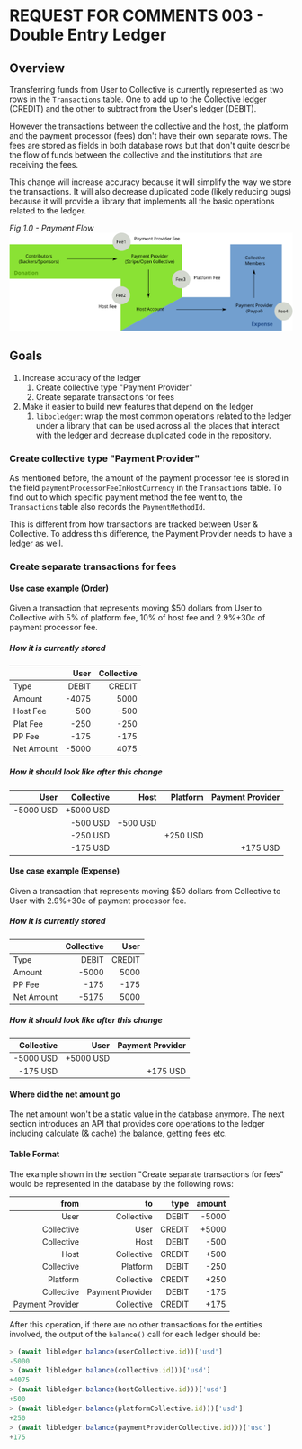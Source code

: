 # REQUEST FOR COMMENTS 003 - Double Entry Ledger

## Overview

Transferring funds from User to Collective is currently represented as
two rows in the `Transactions` table. One to add up to the Collective
ledger (CREDIT) and the other to subtract from the User's ledger
(DEBIT).

However the transactions between the collective and the host, the
platform and the payment processor (fees) don't have their own
separate rows. The fees are stored as fields in both database rows but
that don't quite describe the flow of funds between the collective and
the institutions that are receiving the fees.

This change will increase accuracy because it will simplify the way we
store the transactions. It will also decrease duplicated code (likely
reducing bugs) because it will provide a library that implements all
the basic operations related to the ledger.

*Fig 1.0 - Payment Flow*
![Payment Flow](./imgs/payment-flow.svg "Payment Flow")

## Goals

1. Increase accuracy of the ledger
   1. Create collective type "Payment Provider"
   2. Create separate transactions for fees
2. Make it easier to build new features that depend on the ledger
   1. `libocledger`: wrap the most common operations related to the
      ledger under a library that can be used across all the places
      that interact with the ledger and decrease duplicated code in
      the repository.

### Create collective type "Payment Provider"

As mentioned before, the amount of the payment processor fee is stored
in the field `paymentProcessorFeeInHostCurrency` in the `Transactions`
table. To find out to which specific payment method the fee went to,
the `Transactions` table also records the `PaymentMethodId`.

This is different from how transactions are tracked between User &
Collective. To address this difference, the Payment Provider needs to
have a ledger as well.

### Create separate transactions for fees

#### Use case example (Order)

Given a transaction that represents moving $50 dollars from User to
Collective with 5% of platform fee, 10% of host fee and 2.9%+30c of
payment processor fee.

##### How it is currently stored

|            |  User | Collective |
|------------|------:|-----------:|
| Type       | DEBIT |     CREDIT |
| Amount     | -4075 |       5000 |
| Host Fee   |  -500 |       -500 |
| Plat Fee   |  -250 |       -250 |
| PP Fee     |  -175 |       -175 |
| Net Amount | -5000 |       4075 |

##### How it should look like after this change

|      User | Collective |     Host | Platform | Payment Provider |
|----------:|-----------:|---------:|---------:|-----------------:|
| -5000 USD |  +5000 USD |          |          |                  |
|           |   -500 USD | +500 USD |          |                  |
|           |   -250 USD |          | +250 USD |                  |
|           |   -175 USD |          |          |         +175 USD |

#### Use case example (Expense)

Given a transaction that represents moving $50 dollars from Collective
to User with 2.9%+30c of payment processor fee.

##### How it is currently stored

|            | Collective |   User |
|------------|-----------:|-------:|
| Type       |      DEBIT | CREDIT |
| Amount     |      -5000 |   5000 |
| PP Fee     |       -175 |   -175 |
| Net Amount |      -5175 |   5000 |

##### How it should look like after this change

| Collective |      User | Payment Provider |
|-----------:|----------:|-----------------:|
|  -5000 USD | +5000 USD |                  |
|   -175 USD |           |         +175 USD |

#### Where did the net amount go

The net amount won't be a static value in the database anymore. The
next section introduces an API that provides core operations to the
ledger including calculate (& cache) the balance, getting fees etc.

#### Table Format

The example shown in the section "Create separate transactions for
fees" would be represented in the database by the following rows:

|             from |               to |   type | amount |
|-----------------:|-----------------:|-------:|-------:|
|             User |       Collective |  DEBIT |  -5000 |
|       Collective |             User | CREDIT |  +5000 |
|       Collective |             Host |  DEBIT |   -500 |
|             Host |       Collective | CREDIT |   +500 |
|       Collective |         Platform |  DEBIT |   -250 |
|         Platform |       Collective | CREDIT |   +250 |
|       Collective | Payment Provider |  DEBIT |   -175 |
| Payment Provider |       Collective | CREDIT |   +175 |

After this operation, if there are no other transactions for the
entities involved, the output of the `balance()` call for each ledger
should be:

```javascript
> (await libledger.balance(userCollective.id))['usd']
-5000
> (await libledger.balance(collective.id)))['usd']
+4075
> (await libledger.balance(hostCollective.id)))['usd']
+500
> (await libledger.balance(platformCollective.id)))['usd']
+250
> (await libledger.balance(paymentProviderCollective.id)))['usd']
+175
```
